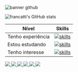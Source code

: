 ![banner github](https://media.licdn.com/dms/image/D4D16AQElNlIWWIbxvg/profile-displaybackgroundimage-shrink_350_1400/0/1689718695266?e=1717027200&v=beta&t=emwmDBttqJJeek-BdWk_q_lX1DJMpAztovWYGVOPDAk)

![francatti's GitHub stats](https://github-readme-stats.vercel.app/api?username=francatti&show_icons=true&title_color=a05eee&text_color=18829c&icon_color=d74fdc&hide_border=true&bg_color=000000) 


| Nível  | Skills |
| ------------- | ------------- |
| Tenho experiência  | [![skills](https://skillicons.dev/icons?i=html,css,bootstrap,sass,js,py,mongodb,mysql,netlify,git,figma,vscode&perline=30)](https://skillicons.dev)  |
| Estou estudando  | [![skills](https://skillicons.dev/icons?i=sass,nodejs,jest,electron&perline=10)](https://skillicons.dev)  |
| Tenho interesse  | [![skills](https://skillicons.dev/icons?i=react,kotlin,nextjs,ts&perline=10)](https://skillicons.dev)  |




<a href='https://www.twitch.tv/nixolaw'> <img src='https://img.shields.io/badge/Twitch-9146FF?style=for-the-badge&logo=twitch&logoColor=white'> </a> <a href='https://www.discord.com/channels/@me/935339485384810536'> <img src='https://img.shields.io/badge/Discord-7289DA?style=for-the-badge&logo=discord&logoColor=white'> </a>   <a href='https://www.fiverr.com/francatti?up_rollout=true'> <img src='https://img.shields.io/badge/fiverr-1DBF73?style=for-the-badge&logo=fiverr&logoColor=white'> </a>  <a href='https://www.freecodecamp.org/francatti'> <img src='https://img.shields.io/badge/freecodecamp-27273D?style=for-the-badge&logo=freecodecamp&logoColor=white'> </a> <a href='https://www.udemy.com/user/nicholas-custodio-boreto-francatti-2/'> <img src='https://img.shields.io/badge/Udemy-EC5252?style=for-the-badge&logo=Udemy&logoColor=white'> </a> <a href='https://soundcloud.com/francattibrothers'> <img src='https://img.shields.io/badge/SoundCloud-FF3300?style=for-the-badge&logo=soundcloud&logoColor=white'> </a>















